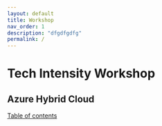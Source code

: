 ```yaml
---
layout: default
title: Workshop
nav_order: 1
description: "dfgdfgdfg"
permalink: /
---
```


# Tech Intensity Workshop

## Azure Hybrid Cloud

[Table of contents](azure/hybrid-cloud/index.md)